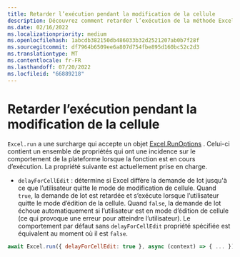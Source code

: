 ```yaml
---
title: Retarder l’exécution pendant la modification de la cellule
description: Découvrez comment retarder l’exécution de la méthode Excel.run lors de la modification d’une cellule.
ms.date: 02/16/2022
ms.localizationpriority: medium
ms.openlocfilehash: 1abcdb382150db486033b32d2521207ab0b7f28f
ms.sourcegitcommit: df7964b6509ee6a807d754fbe895d160bc52c2d3
ms.translationtype: MT
ms.contentlocale: fr-FR
ms.lasthandoff: 07/20/2022
ms.locfileid: "66889218"
---
```

# <a name="delay-execution-while-cell-is-being-edited"></a>Retarder l’exécution pendant la modification de la cellule

`Excel.run` a une surcharge qui accepte un objet [Excel.RunOptions](/javascript/api/excel/excel.runoptions) . Celui-ci contient un ensemble de propriétés qui ont une incidence sur le comportement de la plateforme lorsque la fonction est en cours d’exécution. La propriété suivante est actuellement prise en charge.

- `delayForCellEdit` : détermine si Excel diffère la demande de lot jusqu'à ce que l’utilisateur quitte le mode de modification de cellule. Quand `true`, la demande de lot est retardée et s’exécute lorsque l’utilisateur quitte le mode d’édition de la cellule. Quand `false`, la demande de lot échoue automatiquement si l’utilisateur est en mode d’édition de cellule (ce qui provoque une erreur pour atteindre l’utilisateur). Le comportement par défaut sans `delayForCellEdit` propriété spécifiée est équivalent au moment où il est `false`.

```js
await Excel.run({ delayForCellEdit: true }, async (context) => { ... });
```
